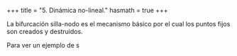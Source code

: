 +++
title = "5. Dinámica no-lineal."
hasmath = true
+++



La bifurcación silla-nodo es el mecanismo básico por el cual los puntos fijos son creados y destruidos. 

Para ver un ejemplo de s